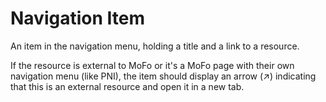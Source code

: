 # Navigation Item

An item in the navigation menu, holding a title and a link to a resource.

If the resource is external to MoFo or it's a MoFo page with their own navigation menu (like PNI), the item should display an arrow (↗) indicating that this is an external resource and open it in a new tab.